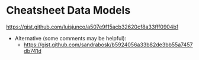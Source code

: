 

# Cheatsheet Data Models


https://gist.github.com/luisjunco/a507e9f15acb32620cf8a33fff0904b1

<!-- 

@todo: 

- add notes about where to store relationships (1 vs. 2 vs. 3)
  - rule of thumb: avoid storing duplicate relationships (store in only one model) + if possible avoid arrays
  
- improve with comments from Sandra's cheatsheet

-->


- Alternative (some comments may be helpful):
  - https://gist.github.com/sandrabosk/b5924056a33b82de3bb55a7457db741d


